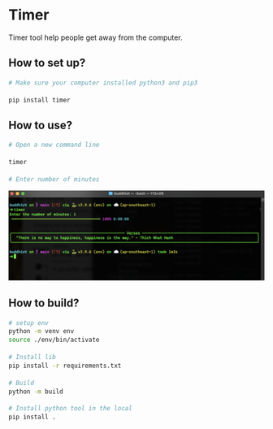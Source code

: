 # Timer
Timer tool help people get away from the computer.

## How to set up?
```bash
# Make sure your computer installed python3 and pip3

pip install timer
```

## How to use?
```bash
# Open a new command line

timer

# Enter number of minutes
```

![Timer img 01](doc%2Fimg01.png)

## How to build?

```bash
# setup env
python -m venv env
source ./env/bin/activate

# Install lib
pip install -r requirements.txt

# Build
python -m build

# Install python tool in the local
pip install .
```